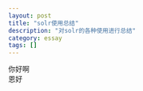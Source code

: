```yaml
---
layout: post
title: "solr使用总结"
description: "对solr的各种使用进行总结"
category: essay
tags: []
---
```




你好啊     </br>恩好	
